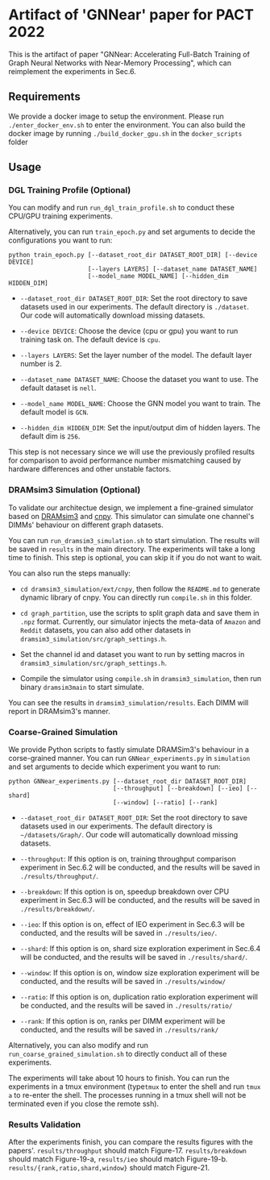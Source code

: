# Artifact of 'GNNear' paper for PACT 2022

This is the artifact of paper "GNNear: Accelerating Full-Batch Training of Graph Neural Networks with Near-Memory Processing", which can reimplement the experiments in Sec.6.


## Requirements

  We provide a docker image to setup the environment. Please run ```./enter_docker_env.sh``` to enter the environment. 
  You can also build the docker image by running ```./build_docker_gpu.sh``` in the ```docker_scripts``` folder

## Usage

### DGL Training Profile (Optional)

You can modify and run  ```run_dgl_train_profile.sh``` to conduct these CPU/GPU training experiments.

Alternatively, you can run ```train_epoch.py``` and set arguments to decide the configurations you want to run:

  ```
  python train_epoch.py [--dataset_root_dir DATASET_ROOT_DIR] [--device DEVICE] 
                        [--layers LAYERS] [--dataset_name DATASET_NAME]
                        [--model_name MODEL_NAME] [--hidden_dim HIDDEN_DIM]
  ```
- ```--dataset_root_dir DATASET_ROOT_DIR```: Set the root directory to save datasets used in our experiments. The default directory is ```./dataset```. Our code will automatically download missing datasets.

- ```--device DEVICE```: Choose the device (cpu or gpu) you want to run training task on. The default device is ```cpu```.

- ```--layers LAYERS```: Set the layer number of the model. The default layer number is 2.

- ```--dataset_name DATASET_NAME```: Choose the dataset you want to use. The default dataset is ```nell```.

- ```--model_name MODEL_NAME```: Choose the GNN model you want to train. The default model is ```GCN```.

-  ```--hidden_dim HIDDEN_DIM```: Set the input/output dim of hidden layers. The default dim is ```256```.

This step is not necessary since we will use the previously profiled results for comparison to avoid performance number mismatching caused by hardware differences and other unstable factors.   

### DRAMsim3 Simulation  (Optional)
To validate our architectue design, we implement a fine-grained simulator based on [DRAMsim3](https://github.com/umd-memsys/DRAMsim3) and [cnpy](https://github.com/rogersce/cnpy). This simulator can simulate one channel's DIMMs' behaviour on different graph datasets. 

You can run ```run_dramsim3_simulation.sh``` to start simulation. The results will be saved in ```results``` in the main directory. The experiments will take a long time to finish. This step is optional, you can skip it if you do not want to wait. 

You can also run the steps manually:
- ```cd dramsim3_simulation/ext/cnpy```, then follow the ```README.md``` to generate dynamic library of cnpy. You can directly run ```compile.sh``` in this folder.

- ```cd graph_partition```, use the scripts to split graph data and save  them in ```.npz``` format. Currently, our simulator injects the meta-data of ```Amazon``` and ```Reddit``` datasets, you can also add other datasets in ```dramsim3_simulation/src/graph_settings.h```.

- Set the channel id and dataset you want to run by setting macros in ```dramsim3_simulation/src/graph_settings.h```.

- Compile the simulator using ```compile.sh``` in  ```dramsim3_simulation```, then run binary ```dramsim3main``` to start simulate.

You can see the results in ```dramsim3_simulation/results```. Each DIMM will report in DRAMsim3's manner.


### Coarse-Grained Simulation

We provide Python scripts to fastly simulate DRAMSim3's behaviour in a corse-grained manner. You can run ```GNNear_experiments.py``` in ```simulation``` and set arguments to decide which experiment you want to run:

  ```
  python GNNear_experiments.py [--dataset_root_dir DATASET_ROOT_DIR]
                               [--throughput] [--breakdown] [--ieo] [--shard]
                               [--window] [--ratio] [--rank]
  ```
- ```--dataset_root_dir DATASET_ROOT_DIR```: Set the root directory to save datasets used in our experiments. The default directory is ```~/datasets/Graph/```. Our code will automatically download missing datasets.
  
- ```--throughput```: If this option is on, training throughput comparison experiment in Sec.6.2 will be conducted, and the results will be saved in ```./results/throughput/```.
  
- ```--breakdown```: If this option is on, speedup breakdown over CPU experiment in Sec.6.3 will be conducted, and the results will be saved in ```./results/breakdown/```.
  
- ```--ieo```: If this option is on, effect of IEO experiment in Sec.6.3 will be conducted, and the results will be saved in ```./results/ieo/```.
  
- ```--shard```: If this option is on, shard size exploration experiment in Sec.6.4 will be conducted, and the results will be saved in ```./results/shard/```.

- ```--window```: If this option is on, window size exploration experiment will be conducted, and the results will be saved in ```./results/window/```

- ```--ratio```: If this option is on, duplication ratio exploration experiment will be conducted, and the results will be saved in ```./results/ratio/```

- ```--rank```: If this option is on, ranks per DIMM experiment will be conducted, and the results will be saved in ```./results/rank/```

Alternatively, you can also modify and run ```run_coarse_grained_simulation.sh``` to directly conduct all of these experiments.

The experiments will take about 10 hours to finish. You can run the experiments in a tmux environment (type```tmux``` to enter the shell and  run ```tmux a``` to re-enter the shell. The processes running in a tmux shell will not be terminated even if you close the remote ssh).

### Results Validation

After the experiments finish, you can compare the results figures with the papers'. ```results/throughput``` should match Figure-17. ```results/breakdown``` should match Figure-19-a, ```results/ieo``` should match Figure-19-b. ```results/{rank,ratio,shard,window}``` should match Figure-21. 
